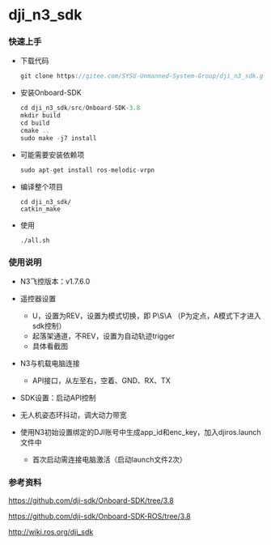 # dji_n3_sdk

### 快速上手

- 下载代码

  ```c
  git clone https://gitee.com/SYSU-Unmanned-System-Group/dji_n3_sdk.git
  ```
  
- 安装Onboard-SDK

  ```c
  cd dji_n3_sdk/src/Onboard-SDK-3.8
  mkdir build
  cd build
  cmake ..
  sudo make -j7 install
  ```
  
- 可能需要安装依赖项

  ```c
  sudo apt-get install ros-melodic-vrpn
  ```
  
- 编译整个项目

  ```
  cd dji_n3_sdk/
  catkin_make
  ```

- 使用

  ```
  ./all.sh
  ```

### 使用说明
- N3飞控版本：v1.7.6.0

- 遥控器设置
  - U，设置为REV，设置为模式切换，即 P\S\A （P为定点，A模式下才进入sdk控制）
  - 起落架通道，不REV，设置为自动轨迹trigger
  - 具体看截图
- N3与机载电脑连接
  - API接口，从左至右，空着、GND、RX、TX
- SDK设置：启动API控制
- 无人机姿态环抖动，调大动力带宽
- 使用N3初始设置绑定的DJI账号中生成app_id和enc_key，加入djiros.launch文件中
  - 首次启动需连接电脑激活（启动launch文件2次）

### 参考资料

https://github.com/dji-sdk/Onboard-SDK/tree/3.8

https://github.com/dji-sdk/Onboard-SDK-ROS/tree/3.8

http://wiki.ros.org/dji_sdk